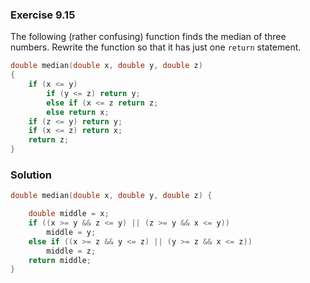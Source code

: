 ### Exercise 9.15
The following (rather confusing) function finds the median of three numbers.
Rewrite the function so that it has just one `return` statement.

```c
double median(double x, double y, double z)
{
    if (x <= y)
        if (y <= z) return y;
        else if (x <= z return z;
        else return x;
    if (z <= y) return y;
    if (x <= z) return x;
    return z;
}
```

### Solution

```c
double median(double x, double y, double z) {

    double middle = x;
    if ((x >= y && z <= y) || (z >= y && x <= y))
        middle = y;
    else if ((x >= z && y <= z) || (y >= z && x <= z))
        middle = z;
    return middle;
}
```
